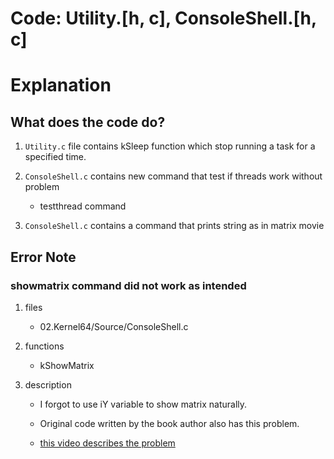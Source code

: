 # Code: Utility.[h, c], ConsoleShell.[h, c]

# Explanation

## What does the code do?

1. `Utility.c` file contains kSleep function which stop running a task for a
specified time.

2. `ConsoleShell.c` contains new command that test if threads work without
problem

    * testthread command

3. `ConsoleShell.c` contains a command that prints string as in matrix movie

## Error Note

### showmatrix command did not work as intended

1. files

    * 02.Kernel64/Source/ConsoleShell.c

2. functions

    * kShowMatrix

3. description

    * I forgot to use iY variable to show matrix naturally.

    * Original code written by the book author also has this problem.

    * [this video describes the problem](https://youtu.be/5VM0xHjQbfU)